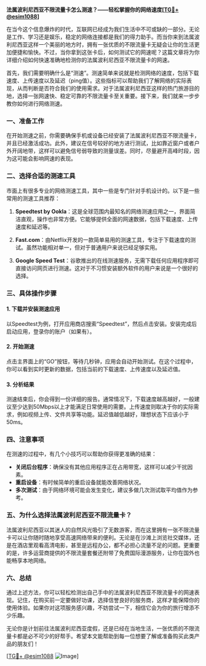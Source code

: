 **法属波利尼西亚不限流量卡怎么测速？——轻松掌握你的网络速度[[TG💪+ @esim1088](https://t.me/s/esim1088)]**

在当今这个信息爆炸的时代，互联网已经成为我们生活中不可或缺的一部分。无论是工作、学习还是娱乐，稳定的网络连接都是我们的得力助手。而当你来到法属波利尼西亚这样一个美丽的地方时，拥有一张优质的不限流量卡无疑会让你的生活更加便捷和愉快。不过，当你拿到这张卡后，如何测试它的网速呢？这篇文章将为你详细介绍如何快速准确地检测你的法属波利尼西亚不限流量卡的网速。

首先，我们需要明确什么是“测速”。测速简单来说就是检测网络的速度，包括下载速度、上传速度以及延迟（ping值）。这些指标可以帮助我们了解网络的实际表现，从而判断是否符合我们的使用需求。对于法属波利尼西亚这样的热门旅游目的地，选择一张网速快、稳定可靠的不限流量卡至关重要。接下来，我们就来一步步教你如何进行网络测速。

### 一、准备工作

在开始测速之前，你需要确保手机或设备已经安装了法属波利尼西亚不限流量卡，并且已经激活成功。此外，建议在信号较好的地方进行测试，比如靠近窗户或者户外开阔地带，这样可以避免信号弱导致的测量误差。同时，尽量避开高峰时段，因为这可能会影响网速的表现。

### 二、选择合适的测速工具

市面上有很多专业的网络测速工具，其中一些是专门针对手机设计的。以下是一些常用的测速工具推荐：

1. **Speedtest by Ookla**：这是全球范围内最知名的网络测速应用之一，界面简洁直观，操作也非常方便。它能够提供全面的网速数据，包括下载速度、上传速度和延迟等。
   
2. **Fast.com**：由Netflix开发的一款简单易用的测速工具，专注于下载速度的测试。虽然功能相对单一，但对于普通用户来说已经足够实用。

3. **Google Speed Test**：谷歌推出的在线测速服务，无需下载任何应用程序即可直接访问网页进行测速。这对于不习惯安装额外软件的用户来说是一个很好的选择。

### 三、具体操作步骤

#### 1. 下载并安装测速应用

以Speedtest为例，打开应用商店搜索“Speedtest”，然后点击安装。安装完成后启动应用，登录你的账户（如果有）。

#### 2. 开始测速

点击主界面上的“GO”按钮，等待几秒钟，应用会自动开始测试。在这个过程中，你可以看到实时更新的数据，包括当前的下载速度、上传速度以及延迟值。

#### 3. 分析结果

测速结束后，你会得到一份详细的报告。通常情况下，下载速度越高越好，一般建议至少达到50Mbps以上才能满足日常使用的需要。上传速度则取决于你的实际需求，例如视频上传、文件共享等功能。延迟值越低越好，理想状态下应该小于50ms。

### 四、注意事项

在测速的过程中，有几个小技巧可以帮助你获得更准确的结果：

- **关闭后台程序**：确保没有其他应用程序正在占用带宽，这样可以减少干扰因素。
- **重启设备**：有时候简单的重启设备就能改善网络状况。
- **多次测试**：由于网络环境可能会发生变化，建议多做几次测试取平均值作为参考。

### 五、为什么选择法属波利尼西亚不限流量卡？

法属波利尼西亚以其迷人的自然风光吸引了无数游客，而在这里拥有一张不限流量卡可以让你随时随地享受高速网络带来的便利。无论是在沙滩上浏览社交媒体，还是在酒店里观看高清电影，甚至是远程办公，都不必担心流量不足的问题。更重要的是，许多运营商提供的不限流量套餐还附带了免费国际漫游服务，让你在国外也能畅享本地网络。

### 六、总结

通过上述方法，你可以轻松检测出自己手中的法属波利尼西亚不限流量卡的网速表现。记住，在购买前一定要做好功课，选择信誉良好的服务商，这样才能保障你的使用体验。如果你对这项服务感兴趣，不妨尝试一下，相信它会为你的旅行增添不少乐趣。

无论你是计划前往法属波利尼西亚度假，还是已经在当地生活，一张优质的不限流量卡都是必不可少的好帮手。希望本文能帮助到每一位想要了解或准备购买此类产品的朋友们！

[[TG💪+ @esim1088](https://t.me/s/esim1088) ![Image](https://i.postimg.cc/4NQfJmqS/Snipaste-2025-05-13-00-14-12.png)]